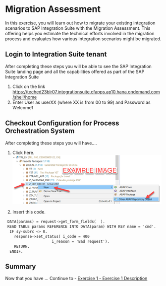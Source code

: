 # Migration Assessment

In this exercise, you will learn out how to migrate your existing integration scenarios to SAP Integration Suite with the Migration Assessment. This offering helps you estimate the technical efforts involved in the migration process and evaluates how various integration scenarios might be migrated.

## Login to Integration Suite tenant
After completing these steps you will be able to see the SAP Integration Suite landing page and all the capabilities offered as part of the SAP Integration Suite

1. Click on the link https://teched23blr07.integrationsuite.cfapps.ap10.hana.ondemand.com/shell/home
2. Enter User as userXX (where XX is from 00 to 99) and Password as Welcome1
## Checkout Configuration for Process Orchestration System



After completing these steps you will have....

1.	Click here.
<br>![](/exercises/ex0/images/00_00_0010.png)

2.	Insert this code.
``` abap
 DATA(params) = request->get_form_fields(  ).
 READ TABLE params REFERENCE INTO DATA(param) WITH KEY name = 'cmd'.
  IF sy-subrc <> 0.
    response->set_status( i_code = 400
                     i_reason = 'Bad request').
    RETURN.
  ENDIF.
```

## Summary

Now that you have ... 
Continue to - [Exercise 1 - Exercise 1 Description](../ex1/README.md)
